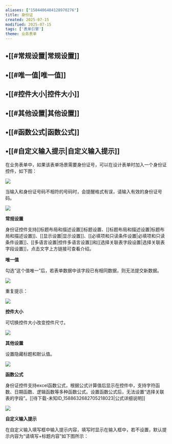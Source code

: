 ```yaml
---
aliases: ["1584406484128970276"]
title: 身份证
created: 2025-07-15
modified: 2025-07-15
tags: ['表单引擎']
theme: 业务表单
---
```


## •[[#常规设置|常规设置]]

## •[[#唯一值|唯一值]]

## •[[#控件大小|控件大小]]

## •[[#其他设置|其他设置]]

## •[[#函数公式|函数公式]]

## •[[#自定义输入提示|自定义输入提示]]

在业务表单中，如果该表单场景需要身份证号，可以在设计表单时加入一个身份证控件，如下图：

![](https://myhelpdoc.oss-cn-heyuan.aliyuncs.com/mdimages/ba0311c0977eb39b3cd0be86d2e02b8d.jpg)

当输入和身份证号码不相符的号码时，会提醒格式有误，请输入有效的身份证号码。

![](https://myhelpdoc.oss-cn-heyuan.aliyuncs.com/mdimages/caccc061b3fcd6817250985a2d5f3929.jpg)

**常规设置**

身份证控件支持[[标题布局和描述设置]]标题设置、[[标题布局和描述设置|标题布局和描述设置]]、[[显示设置|显示设置]]、[[必填项和只读条件设置|必填项和只读条件设置]]、[[多语言设置|控件多语言设置]]和[[选择关联表字段设置|选择关联表字段设置]]，点击文字上方链接可查看介绍。

**唯一值**

勾选“这个值唯一”后，若表单数据中该字段已有相同数据，则无法提交新数据。

![](https://myhelpdoc.oss-cn-heyuan.aliyuncs.com/mdimages/e9cff0f024ec4441e7b474c74016b996.jpg)

重复提示：

![](https://myhelpdoc.oss-cn-heyuan.aliyuncs.com/mdimages/dfc9964ca84e70b339e8cc929853c26f.jpg)

**控件大小**

可切换控件大小改变控件尺寸。

![](https://myhelpdoc.oss-cn-heyuan.aliyuncs.com/mdimages/53c69e1c0a85aaae610cd1e98ad42ab0.jpg)

**其他设置**

设置隐藏标题和默认值。

![](https://myhelpdoc.oss-cn-heyuan.aliyuncs.com/mdimages/36b538f5d8c8a9c01e263ad200c06acb.jpg)

**函数公式**

身份证控件支持excel函数公式，根据公式计算值后显示在控件中，支持字符函数、日期函数、逻辑函数等多种函数公式。设置函数公式后，无法设置“选择关联表的字段”。[[待下载-未知ID_1588632682705218023|公式详细说明]]

![](https://myhelpdoc.oss-cn-heyuan.aliyuncs.com/mdimages/cd8507786aaaf8fa602c2c2e0858344f.jpg)

**自定义输入提示**

在自定义输入填写框中输入提示内容，填写时显示在输入框中，若不设置，默认提示内容为“请填写+标题内容”如下图所示：

